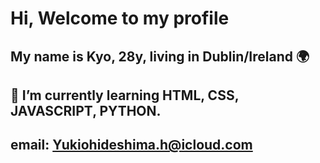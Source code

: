 #  Hi, Welcome to my profile
##  My name is Kyo, 28y, living in Dublin/Ireland 🌍

## 🌱 I’m currently learning HTML, CSS, JAVASCRIPT, PYTHON.

 
## email: Yukiohideshima.h@icloud.com

<!---
QuaseAnonimo/QuaseAnonimo is a ✨ special ✨ repository because its `README.md` (this file) appears on your GitHub profile.
You can click the Preview link to take a look at your changes.
--->
